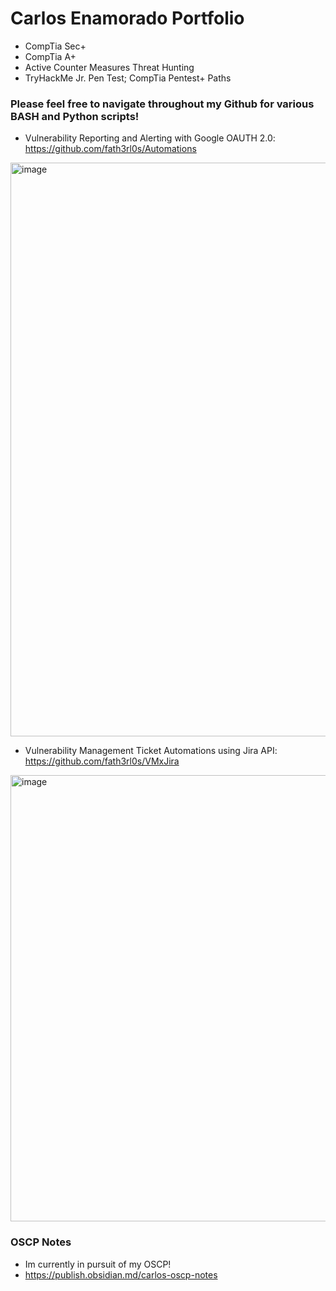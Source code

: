 # Carlos Enamorado Portfolio
- CompTia Sec+ 
- CompTia A+
- Active Counter Measures Threat Hunting
- TryHackMe Jr. Pen Test; CompTia Pentest+ Paths


### Please feel free to navigate throughout my Github for various BASH and Python scripts!

- Vulnerability Reporting and Alerting with Google OAUTH 2.0: https://github.com/fath3rl0s/Automations
<img width="918" alt="image" src="https://github.com/user-attachments/assets/b69d5b67-c504-4e04-92d9-0693b015f15d">

- Vulnerability Management Ticket Automations using Jira API: https://github.com/fath3rl0s/VMxJira

<img width="714" alt="image" src="https://github.com/user-attachments/assets/08474ef1-ac39-4dc4-8159-a22e8ec78fc5">

### OSCP Notes
- Im currently in pursuit of my OSCP!
- https://publish.obsidian.md/carlos-oscp-notes

